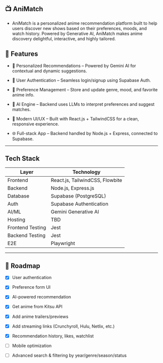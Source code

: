 ## 📺 AniMatch
- AniMatch is a personalized anime recommendation platform built to help users discover new shows based on their preferences, moods, and watch history. Powered by Generative AI, AniMatch makes anime discovery delightful, interactive, and highly tailored.

## 🌟 Features
- 🎯 Personalized Recommendations – Powered by Gemini AI for contextual and dynamic suggestions.

- 👤 User Authentication – Seamless login/signup using Supabase Auth.

- 💾 Preference Management – Store and update genre, mood, and favorite anime info.

- 🧠 AI Engine – Backend uses LLMs to interpret preferences and suggest matches.

- 🧪 Modern UI/UX – Built with React.js + TailwindCSS for a clean, responsive experience.

- 🌐 Full-stack App – Backend handled by Node.js + Express, connected to Supabase.

---


## Tech Stack
| Layer    | Technology                           |
| -------- | ------------------------------------ |
| Frontend | React.js, TailwindCSS, Flowbite      |
| Backend  | Node.js, Express.js                  |
| Database | Supabase (PostgreSQL)                |
| Auth     | Supabase Authentication              |
| AI/ML    | Gemini Generative AI                 |
| Hosting  | TBD                                  |
| Frontend Testing | Jest                         |
| Backend Testing  | Jest                         |
| E2E  | Playwright                               |

---

## 🚀 Roadmap

- [x] User authentication  
- [x] Preference form UI  
- [x] AI-powered recommendation
- [x] Get anime from Kitsu API  
- [x] Add anime trailers/previews
- [x] Add streaming links (Crunchyroll, Hulu, Netlix, etc.)  
- [x] Recommendation history, likes, watchlist  
- [ ] Mobile optimization  
- [ ] Advanced search & filtering by year/genre/season/status  
 

